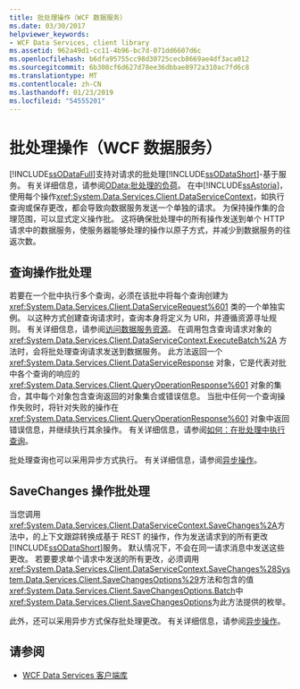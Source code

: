 ```yaml
---
title: 批处理操作（WCF 数据服务）
ms.date: 03/30/2017
helpviewer_keywords:
- WCF Data Services, client library
ms.assetid: 962a49d1-cc11-4b96-bc7d-071dd6607d6c
ms.openlocfilehash: b6dfa95755cc98d30725cecb8669ae4df3aca012
ms.sourcegitcommit: 6b308cf6d627d78ee36dbbae8972a310ac7fd6c8
ms.translationtype: MT
ms.contentlocale: zh-CN
ms.lasthandoff: 01/23/2019
ms.locfileid: "54555201"
---
```

# <a name="batching-operations-wcf-data-services"></a>批处理操作（WCF 数据服务）
[!INCLUDE[ssODataFull](../../../../includes/ssodatafull-md.md)]支持对请求的批处理[!INCLUDE[ssODataShort](../../../../includes/ssodatashort-md.md)]-基于服务。 有关详细信息，请参阅[OData:批处理的负荷](https://go.microsoft.com/fwlink/?LinkId=186075)。 在中[!INCLUDE[ssAstoria](../../../../includes/ssastoria-md.md)]，使用每个操作<xref:System.Data.Services.Client.DataServiceContext>，如执行查询或保存更改，都会导致向数据服务发送一个单独的请求。 为保持操作集的合理范围，可以显式定义操作批。 这将确保批处理中的所有操作发送到单个 HTTP 请求中的数据服务，使服务器能够处理的操作以原子方式，并减少到数据服务的往返次数。  
  
## <a name="batching-query-operations"></a>查询操作批处理  
 若要在一个批中执行多个查询，必须在该批中将每个查询创建为 <xref:System.Data.Services.Client.DataServiceRequest%601> 类的一个单独实例。 以这种方式创建查询请求时，查询本身将定义为 URI，并遵循资源寻址规则。 有关详细信息，请参阅[访问数据服务资源](../../../../docs/framework/data/wcf/accessing-data-service-resources-wcf-data-services.md)。 在调用包含查询请求对象的 <xref:System.Data.Services.Client.DataServiceContext.ExecuteBatch%2A> 方法时，会将批处理查询请求发送到数据服务。 此方法返回一个 <xref:System.Data.Services.Client.DataServiceResponse> 对象，它是代表对批中各个查询的响应的 <xref:System.Data.Services.Client.QueryOperationResponse%601> 对象的集合，其中每个对象包含查询返回的对象集合或错误信息。 当批中任何一个查询操作失败时，将针对失败的操作在 <xref:System.Data.Services.Client.QueryOperationResponse%601> 对象中返回错误信息，并继续执行其余操作。 有关详细信息，请参阅[如何：在批处理中执行查询](../../../../docs/framework/data/wcf/how-to-execute-queries-in-a-batch-wcf-data-services.md)。  
  
 批处理查询也可以采用异步方式执行。 有关详细信息，请参阅[异步操作](../../../../docs/framework/data/wcf/asynchronous-operations-wcf-data-services.md)。  
  
## <a name="batching-the-savechanges-operation"></a>SaveChanges 操作批处理  
 当您调用<xref:System.Data.Services.Client.DataServiceContext.SaveChanges%2A>方法中，的上下文跟踪转换成基于 REST 的操作，作为发送请求到的所有更改[!INCLUDE[ssODataShort](../../../../includes/ssodatashort-md.md)]服务。 默认情况下，不会在同一请求消息中发送这些更改。 若要要求单个请求中发送的所有更改，必须调用<xref:System.Data.Services.Client.DataServiceContext.SaveChanges%28System.Data.Services.Client.SaveChangesOptions%29>方法和包含的值<xref:System.Data.Services.Client.SaveChangesOptions.Batch>中<xref:System.Data.Services.Client.SaveChangesOptions>为此方法提供的枚举。  
  
 此外，还可以采用异步方式保存批处理更改。 有关详细信息，请参阅[异步操作](../../../../docs/framework/data/wcf/asynchronous-operations-wcf-data-services.md)。  
  
## <a name="see-also"></a>请参阅
- [WCF Data Services 客户端库](../../../../docs/framework/data/wcf/wcf-data-services-client-library.md)
